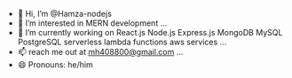 - 👋 Hi, I’m @Hamza-nodejs
- 👀 I’m interested in MERN development ...
- 🌱 I’m currently working on React.js Node.js Express.js MongoDB MySQL PostgreSQL serverless lambda functions aws services ...
- 📫 reach me out at mh408800@gmail.com ...
- 😄 Pronouns: he/him

<!---
Hamza-nodejs/Hamza-nodejs is a ✨ special ✨ repository because its `README.md` (this file) appears on your GitHub profile.
You can click the Preview link to take a look at your changes.
--->
